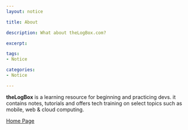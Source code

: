 ```yaml
---
layout: notice

title: About

description: What about theLogBox.com?

excerpt: 

tags:
- Notice

categories:
- Notice

---
```


**theLogBox** is a learning resource for beginning and practicing devs. it contains notes, tutorials and offers tech training on select topics such as mobile, web & cloud computing.


<div id="feature-button">
  <a href="/" class='button'>Home Page<a>
</div> 